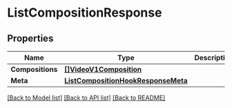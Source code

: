 # ListCompositionResponse

## Properties

Name | Type | Description | Notes
------------ | ------------- | ------------- | -------------
**Compositions** | [**[]VideoV1Composition**](video.v1.composition.md) |  | [optional] 
**Meta** | [**ListCompositionHookResponseMeta**](ListCompositionHookResponse_meta.md) |  | [optional] 

[[Back to Model list]](../README.md#documentation-for-models) [[Back to API list]](../README.md#documentation-for-api-endpoints) [[Back to README]](../README.md)


